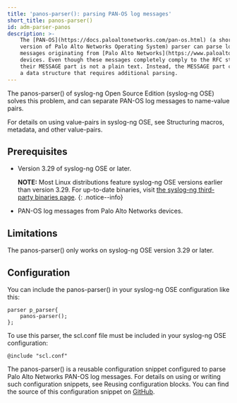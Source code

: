 ```yaml
---
title: 'panos-parser(): parsing PAN-OS log messages'
short_title: panos-parser()
id: adm-parser-panos
description: >-
    The [PAN-OS](https://docs.paloaltonetworks.com/pan-os.html) (a short
    version of Palo Alto Networks Operating System) parser can parse log
    messages originating from [Palo Alto Networks](https://www.paloaltonetworks.com/)
    devices. Even though these messages completely comply to the RFC standards,
    their MESSAGE part is not a plain text. Instead, the MESSAGE part contains
    a data structure that requires additional parsing.
---
```


The panos-parser() of syslog-ng Open Source Edition (syslog-ng OSE)
solves this problem, and can separate PAN-OS log messages to name-value
pairs.

For details on using value-pairs in syslog-ng OSE, see
Structuring macros, metadata, and other value-pairs.

## Prerequisites

- Version 3.29 of syslog-ng OSE or later.

    **NOTE:** Most Linux distributions feature syslog-ng OSE versions
    earlier than version 3.29. For up-to-date binaries, visit [the
    syslog-ng third-party binaries
    page](https://www.syslog-ng.com/products/open-source-log-management/3rd-party-binaries.aspx).
    {: .notice--info}

- PAN-OS log messages from Palo Alto Networks devices.

## Limitations

The panos-parser() only works on syslog-ng OSE version 3.29 or later.

## Configuration

You can include the panos-parser() in your syslog-ng OSE configuration
like this:

```config
parser p_parser{
    panos-parser();
};
```

To use this parser, the scl.conf file must be included in your syslog-ng
OSE configuration:

```config
@include "scl.conf"
```

The panos-parser() is a reusable configuration snippet configured to
parse Palo Alto Networks PAN-OS log messages. For details on using or
writing such configuration snippets, see
Reusing configuration blocks. You can find the source of 
this configuration snippet on
[GitHub](https://github.com/syslog-ng/syslog-ng/blob/master/scl/paloalto/panos.conf).
